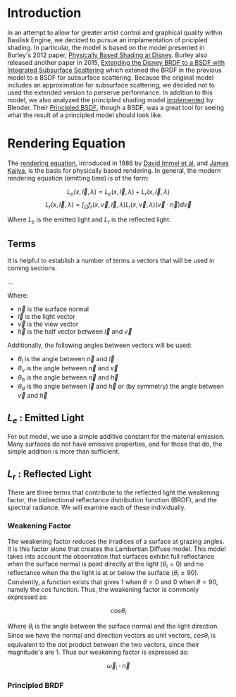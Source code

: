 # Introduction
In an attempt to allow for greater artist control and graphical quality within Basilisk Engine, we decided to pursue an implamentation of pricipled shading. In particular, the model is based on the model presented in Burley's 2012 paper, [Physically Based Shading at Disney](https://media.disneyanimation.com/uploads/production/publication_asset/48/asset/s2012_pbs_disney_brdf_notes_v3.pdf). Burley also released another paper in 2015, [Extending the Disney BRDF to a BSDF with Integrated Subsurface Scattering](https://blog.selfshadow.com/publications/s2015-shading-course/burley/s2015_pbs_disney_bsdf_notes.pdf) which extened the BRDF in the previous model to a BSDF for subsurface scattering. Because the original model includes an approximation for subsurface scattering, we decided not to used the extended version to perserve performance. In addition to this model, we also analyzed the principled shading model [implemented](https://github.com/blender/blender/blob/main/source/blender/gpu/shaders/material/gpu_shader_material_principled.glsl) by Blender. Their [Principled BSDF](https://docs.blender.org/manual/en/latest/render/shader_nodes/shader/principled.html), though a BSDF, was a great tool for seeing what the result of a principled model should look like.

# Rendering Equation
The [rendering equation](https://en.wikipedia.org/wiki/Rendering_equation), introduced in 1986 by [David Immel et al.](http://www0.cs.ucl.ac.uk/research/vr/Projects/VLF/vlfpapers/multi-pass_hybrid/Immel_D_S__A_Radiosity_Method_for_Non-Diffuse_Environments.pdf) and [James Kajiya](https://www.cse.chalmers.se/edu/year/2011/course/TDA361/2007/rend_eq.pdf), is the basis for physically based rendering. In general, the modern rendering equation (omitting time) is of the form:

$$L_o(x,\vec l,\lambda) = L_e(x,\vec l,\lambda) + L_r(x,\vec l,\lambda)$$
$$L_r(x,\vec l,\lambda) = \int_{\Omega}f_r(x,\vec v,\vec l,\lambda)L_i(x,\vec v,\lambda)(\vec v\cdot \vec n)d\vec v$$

Where $L_e$ is the emitted light and $L_r$ is the reflected light.

## Terms
It is helpful to establish a number of terms a vectors that will be used in coming sections.

...

Where:
- $\vec n$ is the surface normal
- $\vec l$ is the light vector
- $\vec v$ is the view vector
- $\vec h$ is the half vector between $\vec l$ and $\vec v$

Additionally, the following angles between vectors will be used:
- $\theta_l$ is the angle between $\vec n$ and $\vec l$
- $\theta_v$ is the angle between $\vec n$ and $\vec v$
- $\theta_h$ is the angle between $\vec n$ and $\vec h$
- $\theta_d$ is the angle between $\vec l$ and $\vec h$ or (by symmetry) the angle between $\vec v$ and $\vec h$

## $L_e$ : Emitted Light
For out model, we use a simple additive constant for the material emission. Many surfaces do not have emissive properties, and for those that do, the simple addition is more than sufficient.

## $L_r$ : Reflected Light
There are three terms that contribute to the reflected light the weakening factor, the bidirectional reflectance distribution function (BRDF), and the spectral radiance. We will examine each of these individually. 

### Weakening Factor
The weakening factor reduces the irradices of a surface at grazing angles. It is this factor alone that creates the Lambertian Diffuse model. This model takes into account the observation that surfaces exhibit full reflectance when the surface normal is point directly at the light ($\theta_i=0$) and no reflectance when the the light is at or below the surface ($\theta_i \ge 90$). Conviently, a function exists that gives $1$ when $\theta=0$ and $0$ when $\theta=90$, namely the $cos$ function. Thus, the weakening factor is commonly expressed as:

$$cos\theta_i$$

Where $\theta_i$ is the angle between the surface normal and the light direction. Since we have the normal and direction vectors as unit vectors, $cos\theta_i$ is equivalent to the dot product between the two vectors, since their magnitude's are $1$. Thus our weakening factor is expressed as:

$$\vec\omega_i\cdot \vec n$$

### Principled BRDF
